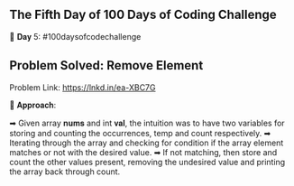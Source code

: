 The Fifth Day of 100 Days of Coding Challenge
--------------------------------------------------
📌 𝐃𝐚𝐲 5: #100daysofcodechallenge

Problem Solved: Remove Element 
--------------------------------------------------
Problem Link: https://lnkd.in/ea-XBC7G

📌 𝐀𝐩𝐩𝐫𝐨𝐚𝐜𝐡:

➡ Given array 𝐧𝐮𝐦𝐬 and int 𝐯𝐚𝐥, the intuition was to have two variables for storing and counting the occurrences, temp and count respectively.
➡ Iterating through the array and checking for condition if the array element matches or not with the desired value.
➡ If not matching, then store and count the other values present, removing the undesired value and printing the array back through count.
